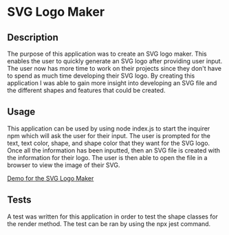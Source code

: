 # SVG Logo Maker


## Description

The purpose of this application was to create an SVG logo maker. This enables the user to quickly generate an SVG logo after providing user input. The user now has more time to work on their projects since they don't have to spend as much time developing their SVG logo. By creating this application I was able to gain more insight into developing an SVG file and the different shapes and features that could be created.

## Usage

This application can be used by using node index.js to start the inquirer npm which will ask the user for their input. The user is prompted for the text, text color, shape, and shape color that they want for the SVG logo. Once all the information has been inputted, then an SVG file is created with the information for their logo. The user is then able to open the file in a browser to view the image of their SVG.


<a href="https://drive.google.com/file/d/1JhvWtqLmZaAyKN8Ma_gHPCrKP0CL23g6/view?usp=sharing">Demo for the SVG Logo Maker</a>


## Tests

A test was written for this application in order to test the shape classes for the render method. The test can be ran by using the npx jest command.

